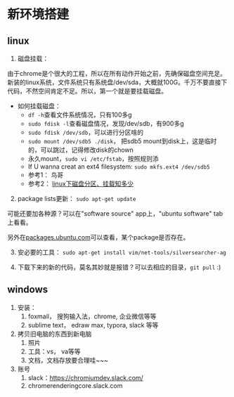 # 新环境搭建


## linux

1. 磁盘挂载：

由于chrome是个很大的工程，所以在所有动作开始之前，先确保磁盘空间充足。新装的linux系统，文件系统只有系统盘/dev/sda，大概就100G。千万不要直接下代码，不然空间肯定不足。所以，第一个就是要挂载磁盘。

- 如何挂载磁盘：
  - `df -h`查看文件系统情况，只有100多g
  - `sudo fdisk -l`查看磁盘情况，发现/dev/sdb，有900多g
  - `sudo fdisk /dev/sdb`，可以进行分区啥的
  - `sudo mount /dev/sdb5 ./disk`， 把sdb5 mount到disk上，这是临时的，可以跳过，记得修改disk的chown
  - 永久mount，`sudo vi /etc/fstab`，按照规则添
  - If U wanna creat an ext4 filesystem: `sudo mkfs.ext4 /dev/sdb5`  
  - 参考1： 鸟哥
  - 参考2： [linux下磁盘分区、挂载知多少](https://www.jianshu.com/p/ce31ae7da616)


2. package lists更新： `sudo apt-get update`

可能还要加各种源？可以在"software source" app上，"ubuntu software" tab上看看。

另外在[packages.ubuntu.com](https://packages.ubuntu.com)可以查看，某个package是否存在。 

3. 安必要的工具： `sudo apt-get install vim/net-tools/silversearcher-ag`

4. 下载下来的新的代码，莫名其妙就是报错？可以去相应的目录，`git pull` :)


## windows

1. 安装：
   1. foxmail， 搜狗输入法，chrome, 企业微信等等
   2. sublime text， edraw max, typora, slack 等等
2. 拷贝旧电脑的东西到新电脑
   1. 照片
   2. 工具：vs， va等等
   3. 文档，文档存放要合理哇~~~
3. 账号
   1. slack：https://chromiumdev.slack.com/
   2. chromerenderingcore.slack.com
